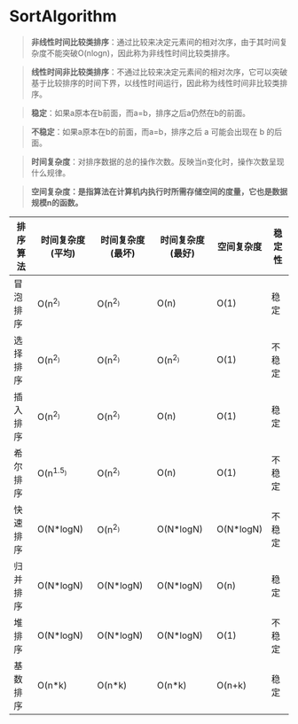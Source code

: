 # SortAlgorithm

> <b>非线性时间比较类排序</b>：通过比较来决定元素间的相对次序，由于其时间复杂度不能突破O(nlogn)，因此称为非线性时间比较类排序。

> <b>线性时间非比较类排序</b>：不通过比较来决定元素间的相对次序，它可以突破基于比较排序的时间下界，以线性时间运行，因此称为线性时间非比较类排序。 

> <b>稳定</b>：如果a原本在b前面，而a=b，排序之后a仍然在b的前面。

> <b>不稳定</b>：如果a原本在b的前面，而a=b，排序之后 a 可能会出现在 b 的后面。

> <b>时间复杂度</b>：对排序数据的总的操作次数。反映当n变化时，操作次数呈现什么规律。

> <b><b>空间复杂度</b>：是指算法在计算机内执行时所需存储空间的度量，它也是数据规模n的函数。 




| 排序算法 |	时间复杂度(平均) | 时间复杂度(最坏) | 时间复杂度(最好) | 空间复杂度 | 稳定性 |
|--------|--------|--------|--------|--------| --------| 
| 冒泡排序 |	O(n<sup>2<sub>) | O(n<sup>2<sub>) | O(n) | O(1) | 稳定 |
| 选择排序 |	O(n<sup>2<sub>) | O(n<sup>2<sub>) | O(n<sup>2<sub>) | O(1) | 不稳定 |
| 插入排序 |	O(n<sup>2<sub>) | O(n<sup>2<sub>) | O(n) | O(1) | 稳定 |
| 希尔排序 |	O(n<sup>1.5<sub>) | O(n<sup>2<sub>) | O(n) | O(1) | 不稳定 |
| 快速排序 |	O(N*logN) | O(n<sup>2<sub>) | O(N*logN) | O(N*logN) | 不稳定 |
| 归并排序 |	O(N*logN) |	O(N*logN) |	O(N*logN) | O(n) | 稳定 |
| 堆排序	| O(N*logN) | O(N*logN) | O(N*logN) | O(1) | 不稳定 |
| 基数排序 |	O(n*k) | O(n*k) | O(n*k) | O(n+k) | 稳定 |